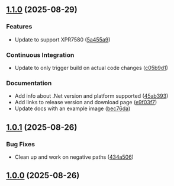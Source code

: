 

<a name="1.1.0"></a>
## [1.1.0](https://www.github.com/jeffu231/Image-Generator/releases/tag/v1.1.0) (2025-08-29)

### Features

* Update to support XPR7580 ([5a455a9](https://www.github.com/jeffu231/Image-Generator/commit/5a455a999d223bd5c6c20d6c956ddc4176088474))

### Continuous Integration

* Update to only trigger build on actual code changes ([c05b9d1](https://www.github.com/jeffu231/Image-Generator/commit/c05b9d16e33416a579b488d975e21062eb1b7454))

### Documentation

* Add info about .Net version and platform supported ([45ab393](https://www.github.com/jeffu231/Image-Generator/commit/45ab393d1404d6f0579dbf9e3bbdd01bbeae3b0d))
* Add links to release version and download page ([e9f03f7](https://www.github.com/jeffu231/Image-Generator/commit/e9f03f7dcc087492a2dcaedbf41c5c4ab55ab4eb))
* Update docs with an example image ([bec76da](https://www.github.com/jeffu231/Image-Generator/commit/bec76da6d9fd449a7e903846ad7a24c8c83c53d5))

<a name="1.0.1"></a>
## [1.0.1](https://www.github.com/jeffu231/Image-Generator/releases/tag/v1.0.1) (2025-08-26)

### Bug Fixes

* Clean up and work on negative paths ([434a506](https://www.github.com/jeffu231/Image-Generator/commit/434a5066c8c762ff4f0f8f317f97ac4296e5c44f))

<a name="1.0.0"></a>
## [1.0.0](https://www.github.com/jeffu231/Image-Generator/releases/tag/v1.0.0) (2025-08-26)


